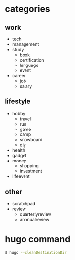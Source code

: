 # categories
## work
+ tech
+ management
+ study
  + book
  + certification
  + language
  + event
+ career
  + job
  + salary
## lifestyle
+ hobby
  + travel
  + run
  + game
  + camp
  + snowboard
  + diy
+ health
+ gadget
+ money
  + shopping
  + investment
+ lifeevent

## other
+ scratchpad
+ review
  + quarterlyreview
  + annnualreview


# hugo command

```bash
$ hugo --cleanDestinationDir
```